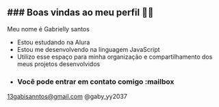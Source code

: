 ## ### Boas vindas ao meu perfil 💙👋

Meu nome é Gabrielly santos 

- Estou estudando na Alura
- Estou me desenvolvendo na linguagem JavaScript
- Utilizo esse espaço para minha organização e compartilhamento dos meus projetos desenvolvidos
- ### Você pode entrar em contato comigo :mailbox

13gabisanntos@gmail.com
@gaby_yy2037
